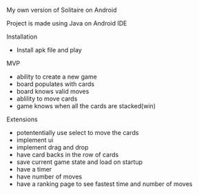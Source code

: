 My own version of Solitaire on Android

Project is made using Java on Android IDE

Installation

  * Install apk file and play

MVP

  * ability to create a new game
  * board populates with cards
  * board knows valid moves
  * ablility to move cards
  * game knows when all the cards are stacked(win)

Extensions
  * potententially use select to move the cards
  * implement ui
  * implement drag and drop
  * have card backs in the row of cards
  * save current game state and load on startup
  * have a timer
  * have number of moves
  * have a ranking page to see fastest time and number of moves
